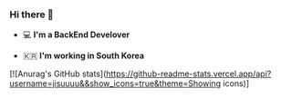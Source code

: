 ### Hi there 👋
 - 💻   **I'm a BackEnd Develover**    

 - 🇰🇷  **I'm working in South Korea**

[![Anurag's GitHub stats](https://github-readme-stats.vercel.app/api?username=jisuuuu&&show_icons=true&theme=Showing icons)]

<!--
**jisuuuu/jisuuuu** is a ✨ _special_ ✨ repository because its `README.md` (this file) appears on your GitHub profile.

Here are some ideas to get you started:

- 🔭 I’m currently working on ...
- 🌱 I’m currently learning ...
- 👯 I’m looking to collaborate on ...
- 🤔 I’m looking for help with ...
- 💬 Ask me about ...
- 📫 How to reach me: ...
- 😄 Pronouns: ...
- ⚡ Fun fact: ...
-->
